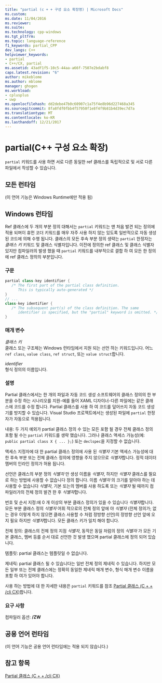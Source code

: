 ```yaml
---
title: "partial (c + + 구성 요소 확장명) | Microsoft Docs"
ms.custom: 
ms.date: 11/04/2016
ms.reviewer: 
ms.suite: 
ms.technology: cpp-windows
ms.tgt_pltfrm: 
ms.topic: language-reference
f1_keywords: partial_CPP
dev_langs: C++
helpviewer_keywords:
- partial
- C++/CX, partial
ms.assetid: 43adf1f5-10c5-44aa-a66f-7507e2bdabf8
caps.latest.revision: "6"
author: mikeblome
ms.author: mblome
manager: ghogen
ms.workload:
- cplusplus
- uwp
ms.openlocfilehash: dd2debe47b0c60907c1a75f4e8b96d227468a345
ms.sourcegitcommit: 8fa8fdf0fbb4f57950f1e8f4f9b81b4d39ec7d7a
ms.translationtype: MT
ms.contentlocale: ko-KR
ms.lasthandoff: 12/21/2017
---
```

# <a name="partial--c-component-extensions"></a>partial(C++ 구성 요소 확장)
`partial` 키워드를 사용 하면 서로 다른 동일한 ref 클래스를 독립적으로 및 서로 다른 파일에서 작성할 수 있습니다.  
  
## <a name="all-runtimes"></a>모든 런타임  
 (이 언어 기능은 Windows Runtime에만 적용 됨)  
  
## <a name="windows-runtime"></a>Windows 런타임  
 Ref 클래스에 두 개의 부분 정의 대해서는 `partial` 키워드는 맨 처음 발견 되는 정의에 적용 되며이 휴먼 코더 키워드를 매우 자주 사용 하지 않는 있도록 일반적으로 자동 생성 된 코드에 의해 수행 됩니다. 클래스의 모든 후속 부분 정의 생략는 `partial` 한정자는 *클래스 키* 키워드 및 클래스 식별자입니다. 이전에 정의한 ref 클래스 및 클래스 식별자 있지만 컴파일러의 발생 했을 때 `partial` 키워드를 내부적으로 결합 하 여 모든 한 정의에 ref 클래스 정의의 부분입니다.  
  
### <a name="syntax"></a>구문  
  
```cpp  
partial class-key identifier {  
   /* The first part of the partial class definition. 
      This is typically auto-generated */  
}  
// ...  
class-key identifier {  
   /* The subsequent part(s) of the class definition. The same 
      identifier is specified, but the "partial" keyword is omitted. */  
}  
```  
  
### <a name="parameters"></a>매개 변수  
 *클래스 키*  
 클래스 또는 구조체는 Windows 런타임에서 지원 되는 선언 하는 키워드입니다. 어느 `ref class`, `value class`, `ref struct`, 또는 `value struct`합니다.  
  
 *identifier*  
 형식 정의의 이름입니다.  
  
### <a name="remarks"></a>설명  
 Partial 클래스에서는 한 개의 파일과 자동 코드 생성 소프트웨어의 클래스 정의의 한 부분을 수정 하는 시나리오를 지원-예를 들어 XAML 디자이너-다른 파일에는 같은 클래스에 코드를 수정 합니다. Partial 클래스를 사용 하 여 코드를 덮어쓰지 자동 코드 생성기를 방지할 수 있습니다. Visual Studio 프로젝트에서는 생성된 파일에 `partial` 한정자가 자동으로 적용됩니다.  
  
 내용: 두 가지 예외가 partial 클래스 정의 수 있는 모든 포함 될 경우 전체 클래스 정의 포함 될 수는 `partial` 키워드를 생략 했습니다. 그러나 클래스 액세스 가능성(예: `public partial class X { ... };`) 또는 `declspec`을 지정할 수 없습니다.  
  
 액세스 지정자에 대 한 partial 클래스 정의에 사용 된 *식별자* 기본 액세스 가능성에 대 한 후속 부분 또는 전체 클래스 정의에 영향을 주지 않으므로 *식별자*합니다. 정적 데이터 멤버의 인라인 정의가 허용 됩니다.  
  
 선언은 클래스의 부분 정의 *식별자* 만 생성 이름을 *식별자*, 하지만 *식별자* 클래스를 필요로 하는 방법에 사용할 수 없습니다 정의 합니다. 이름 *식별자* 의 크기를 알아야 하는 데 사용할 수 없습니다 *식별자*, 기본 또는의 멤버를 사용 하도록 또는 *식별자* 될 때까지 컴파일러가의 전체 정의 발견 한 후 *식별자*합니다.  
  
 번호 및 순서 지정:에 0 개 이상의 부분 클래스 정의가 있을 수 있습니다 *식별자*합니다. 모든 부분 클래스 정의 *식별자* 어휘 적으로의 전체 정의 앞에 야 *식별자* (전체 정의가; 없는 경우 이렇게 하지 않으면 클래스 사용할 수 처럼 정방향 선언)의 정방향 선언 앞에 오지 필요 하지만 *식별자*합니다. 모든 클래스 키가 일치 해야 합니다.  
  
 전체 정의: 클래스의 전체 정의 지점 *식별자*, 동작은 동일 처럼의 정의 *식별자* 가 모든 기본 클래스, 멤버 등를 순서 대로 선언한 것 발생 했으며 partial 클래스에 정의 되어 있습니다.  
  
 템플릿: partial 클래스는 템플릿일 수 없습니다.  
  
 제네릭: partial 클래스 될 수 있습니다는 일반 전체 정의 제네릭 수 있습니다. 하지만 모든 일부 또는 전체 클래스에는 정확히 동일한 제네릭 매개 변수, 형식 매개 변수 이름을 포함 하 여가 있어야 합니다.  
  
 사용 하는 방법에 대 한 자세한 내용은 `partial` 키워드를 참조 [Partial 클래스 (C + + /cli CX)](http://go.microsoft.com/fwlink/p/?LinkId=249023)합니다.  
  
### <a name="requirements"></a>요구 사항  
 컴파일러 옵션: **/ZW**  
  
## <a name="common-language-runtime"></a>공용 언어 런타임  
 (이 언어 기능은 공용 언어 런타임에는 적용 되지 않습니다.)  
  
## <a name="see-also"></a>참고 항목  
 [Partial 클래스 (C + + /cli CX)](http://go.microsoft.com/fwlink/p/?LinkId=249023)